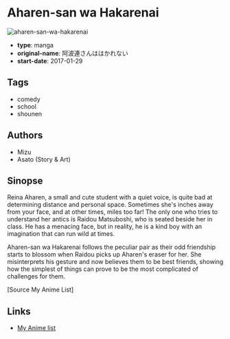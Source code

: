 # Aharen-san wa Hakarenai

![aharen-san-wa-hakarenai](https://cdn.myanimelist.net/images/manga/3/198938.jpg)

-   **type**: manga
-   **original-name**: 阿波連さんははかれない
-   **start-date**: 2017-01-29

## Tags

-   comedy
-   school
-   shounen

## Authors

-   Mizu
-   Asato (Story & Art)

## Sinopse

Reina Aharen, a small and cute student with a quiet voice, is quite bad at determining distance and personal space. Sometimes she's inches away from your face, and at other times, miles too far! The only one who tries to understand her antics is Raidou Matsuboshi, who is seated beside her in class. He has a menacing face, but in reality, he is a kind boy with an imagination that can run wild at times.

Aharen-san wa Hakarenai follows the peculiar pair as their odd friendship starts to blossom when Raidou picks up Aharen's eraser for her. She misinterprets his gesture and now believes them to be best friends, showing how the simplest of things can prove to be the most complicated of challenges for them.

[Source My Anime List]

## Links

-   [My Anime list](https://myanimelist.net/manga/103939/Aharen-san_wa_Hakarenai)
